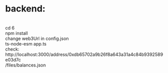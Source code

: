 # backend:
<br />
cd 6
<br />
npm install
<br />
change web3Url in config.json
<br />
ts-node-esm app.ts
<br />
check:
<br />
http://localhost:3000/address/0xdb65702a9b26f8a643a31a4c84b9392589e03d7c
<br />
/files/balances.json
<br /><br />
